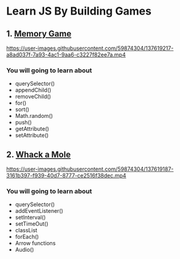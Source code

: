 # Learn JS By Building Games

## 1. [Memory Game](https://vishal-raj-1.github.io/Learn-JS-By-Building-Games/memory-game/index.html)

https://user-images.githubusercontent.com/59874304/137619217-a8ad037f-7a93-4ac1-9aa6-c3227f82ee7a.mp4

### You will going to learn about 
- querySelector()
- appendChild()
- removeChild()
- for()
- sort()
- Math.random()
- push()
- getAttribute()
- setAttribute()


## 2. [Whack a Mole](https://vishal-raj-1.github.io/Learn-JS-By-Building-Games/whack-a-mole/index.html)

https://user-images.githubusercontent.com/59874304/137619187-3161b397-f939-40d7-8777-ce2516f38dec.mp4

### You will going to learn about 
- querySelector()
- addEventListener()
- setInterval()
- setTimeOut()
- classList
- forEach()
- Arrow functions
- Audio()
